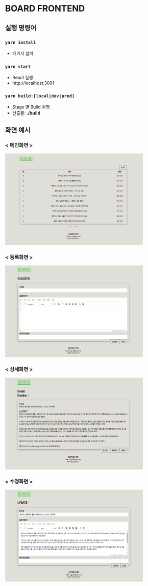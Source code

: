 # BOARD FRONTEND

## 실행 명령어

### `yarn install`

- 패키지 설치

### `yarn start`

- React 실행
- http://localhost:3001

### `yarn build:[local|dev|prod]`

- Stage 별 Build 실행
- 산출물: **./build**

## 화면 예시

### < 메인화면 >

<img src="./src/assets/img/main.PNG" width="450px" height="300px" alt="main">

### < 등록화면 >

<img src="./src/assets/img/register.PNG" width="450px" height="300px" alt="main">

### < 상세화면 >

<img src="./src/assets/img/detail.PNG" width="450px" height="300px" alt="main">

### < 수정화면 >

<img src="./src/assets/img/update.PNG" width="450px" height="300px" alt="main">
